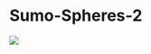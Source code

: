 # Sumo-Spheres-2

![](https://github.com/ChrisFlanTheMan/Sumo-Spheres-2/tree/main/Documentation/basic-gameplay.gif)
